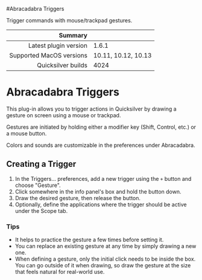 #Abracadabra Triggers

Trigger commands with mouse/trackpad gestures.

 Summary                  | &nbsp; 
-------------------------:|:--------------------
 Latest plugin version    | 1.6.1
 Supported MacOS versions | 10.11, 10.12, 10.13
 Quicksilver builds       | 4024


# Abracadabra Triggers

This plug-in allows you to trigger actions in Quicksilver by drawing a gesture
on screen using a mouse or trackpad.

Gestures are initiated by holding either a modifier key (Shift, Control, etc.)
or a mouse button.

Colors and sounds are customizable in the preferences under Abracadabra.

## Creating a Trigger

  1. In the Triggers… preferences, add a new trigger using the `+` button and choose "Gesture".
  2. Click somewhere in the info panel's box and hold the button down.
  3. Draw the desired gesture, then release the button.
  4. Optionally, define the applications where the trigger should be active under the Scope tab.

### Tips

  * It helps to practice the gesture a few times before setting it.
  * You can replace an existing gesture at any time by simply drawing a new one.
  * When defining a gesture, only the initial click needs to be inside the box. You can go outside of it when drawing, so draw the gesture at the size that feels natural for real-world use.
